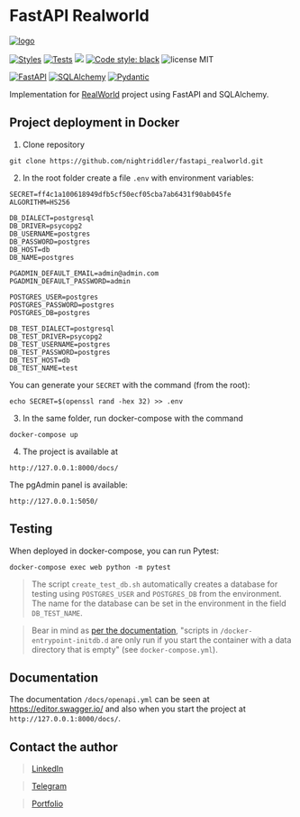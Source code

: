# FastAPI Realworld

[![logo](https://user-images.githubusercontent.com/75097575/142890407-28f56df1-8c74-4086-a6ee-3ba7626ba154.png)](https://github.com/gothinkster/realworld)

[![Styles](https://img.shields.io/github/workflow/status/nightriddler/fastapi_realworld/Styles?label=Styles)](https://github.com/nightriddler/fastapi_realworld/actions)
[![Tests](https://img.shields.io/github/workflow/status/nightriddler/fastapi_realworld/Tests?label=Tests)](https://github.com/nightriddler/fastapi_realworld/actions)
[![](https://img.shields.io/codecov/c/github/nightriddler/fastapi_realworld/master)](https://app.codecov.io/gh/nightriddler/fastapi_realworld/)
[![Code style: black](https://img.shields.io/badge/code%20style-black-000000.svg)](https://github.com/psf/black)
![license MIT](https://img.shields.io/github/license/nightriddler/fastapi_realworld)

[![FastAPI](https://img.shields.io/badge/FastAPI-005571?style=flat-square&logo=fastapi&logoColor=white&color=ff1709&labelColor=gray)](https://fastapi.tiangolo.com//)
[![SQLAlchemy](https://img.shields.io/badge/SQLAlchemy-005?style=flat-square)](https://www.sqlalchemy.org/)
[![Pydantic](https://img.shields.io/badge/Pydantic-0001?style=flat-square)](https://pydantic-docs.helpmanual.io/)

Implementation for [RealWorld](https://github.com/gothinkster/realworld) project using FastAPI and SQLAlchemy.


## Project deployment in Docker
1. Clone repository 
```
git clone https://github.com/nightriddler/fastapi_realworld.git
```
2. In the root folder create a file ``.env`` with environment variables:
```
SECRET=ff4c1a100618949dfb5cf50ecf05cba7ab6431f90ab045fe
ALGORITHM=HS256

DB_DIALECT=postgresql
DB_DRIVER=psycopg2
DB_USERNAME=postgres
DB_PASSWORD=postgres
DB_HOST=db
DB_NAME=postgres

PGADMIN_DEFAULT_EMAIL=admin@admin.com
PGADMIN_DEFAULT_PASSWORD=admin

POSTGRES_USER=postgres
POSTGRES_PASSWORD=postgres
POSTGRES_DB=postgres

DB_TEST_DIALECT=postgresql
DB_TEST_DRIVER=psycopg2
DB_TEST_USERNAME=postgres
DB_TEST_PASSWORD=postgres
DB_TEST_HOST=db
DB_TEST_NAME=test
```
You can generate your `SECRET` with the command (from the root): 
```
echo SECRET=$(openssl rand -hex 32) >> .env
```
3. In the same folder, run docker-compose with the command 
```
docker-compose up
```
4. The project is available at
```
http://127.0.0.1:8000/docs/
```
The pgAdmin panel is available: 
```
http://127.0.0.1:5050/
```

## Testing
When deployed in docker-compose, you can run Pytest:
```
docker-compose exec web python -m pytest
```
>The script `create_test_db.sh` automatically creates a database for testing using `POSTGRES_USER` and `POSTGRES_DB` from the environment. The name for the database can be set in the environment in the field `DB_TEST_NAME`.

>Bear in mind as [per the documentation](https://hub.docker.com/_/postgres), "scripts in `/docker-entrypoint-initdb.d` are only run if you start the container with a data directory that is empty" (see `docker-compose.yml`).




## Documentation
The documentation `/docs/openapi.yml` can be seen at https://editor.swagger.io/ and also when you start the project at `http://127.0.0.1:8000/docs/`.


## Contact the author
>[LinkedIn](http://linkedin.com/in/aizi)

>[Telegram](https://t.me/nightriddler)

>[Portfolio](https://github.com/nightriddler)
